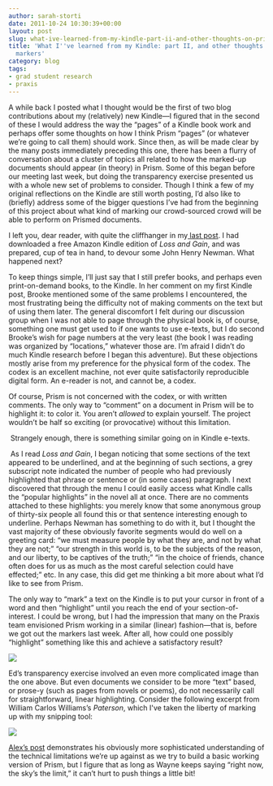 ```yaml
---
author: sarah-storti
date: 2011-10-24 10:30:39+00:00
layout: post
slug: what-ive-learned-from-my-kindle-part-ii-and-other-thoughts-on-prism-and-markers
title: 'What I''ve learned from my Kindle: part II, and other thoughts on Prism and
  markers'
category: blog
tags:
- grad student research
- praxis
---
```


A while back I posted what I thought would be the first of two blog contributions about my (relatively) new Kindle&mdash;I figured that in the second of these I would address the way the “pages” of a Kindle book work and perhaps offer some thoughts on how I think Prism “pages” (or whatever we’re going to call them) should work. Since then, as will be made clear by the many posts immediately preceding this one, there has been a flurry of conversation about a cluster of topics all related to how the marked-up documents should appear (in theory) in Prism. Some of this began before our meeting last week, but doing the transparency exercise presented us with a whole new set of problems to consider. Though I think a few of my original reflections on the Kindle are still worth posting, I’d also like to (briefly) address some of the bigger questions I’ve had from the beginning of this project about what kind of marking our crowd-sourced crowd will be able to perform on Prismed documents.




I left you, dear reader, with quite the cliffhanger in my[ last post](https://scholarslab.org/praxis-program/what-ive-learned-from-my-kindle-part-i/). I had downloaded a free Amazon Kindle edition of _Loss and Gain_, and was prepared, cup of tea in hand, to devour some John Henry Newman. What happened next?




To keep things simple, I’ll just say that I still prefer books, and perhaps even print-on-demand books, to the Kindle. In her comment on my first Kindle post, Brooke mentioned some of the same problems I encountered, the most frustrating being the difficulty not of making comments on the text but of using them later. The general discomfort I felt during our discussion group when I was not able to page through the physical book is, of course, something one must get used to if one wants to use e-texts, but I do second Brooke’s wish for page numbers at the very least (the book I was reading was organized by “locations,” whatever those are. I’m afraid I didn’t do much Kindle research before I began this adventure). But these objections mostly arise from my preference for the physical form of the codex. The codex is an excellent machine, not ever quite satisfactorily reproducible digital form. An e-reader is not, and cannot be, a codex.




Of course, Prism is not concerned with the codex, or with written comments. The only way to “comment” on a document in Prism will be to highlight it: to color it. You aren’t _allowed_ to explain yourself. The project wouldn’t be half so exciting (or provocative) without this limitation.




 Strangely enough, there is something similar going on in Kindle e-texts.




 As I read _Loss and Gain_, I began noticing that some sections of the text appeared to be underlined, and at the beginning of such sections, a grey subscript note indicated the number of people who had previously highlighted that phrase or sentence or (in some cases) paragraph. I next discovered that through the menu I could easily access what Kindle calls the “popular highlights” in the novel all at once. There are no comments attached to these highlights: you merely know that some anonymous group of thirty-six people all found this or that sentence interesting enough to underline. Perhaps Newman has something to do with it, but I thought the vast majority of these obviously favorite segments would do well on a greeting card: “we must measure people by what they are, and not by what they are not;” “our strength in this world is, to be the subjects of the reason, and our liberty, to be captives of the truth;” “in the choice of friends, chance often does for us as much as the most careful selection could have effected;” etc. In any case, this did get me thinking a bit more about what I’d like to see from Prism.




The only way to “mark” a text on the Kindle is to put your cursor in front of a word and then “highlight” until you reach the end of your section-of-interest. I could be wrong, but I had the impression that many on the Praxis team envisioned Prism working in a similar (linear) fashion&mdash;that is, before we got out the markers last week. After all, how could one possibly “highlight” something like this and achieve a satisfactory result?




[![](http://farm7.static.flickr.com/6220/6274984753_c1081a51b8_z.jpg)](http://www.flickr.com/photos/68990790@N02/6274984753/in/photostream)




Ed’s transparency exercise involved an even more complicated image than the one above. But even documents we consider to be more “text” based, or prose-y (such as pages from novels or poems), do not necessarily call for straightforward, linear highlighting. Consider the following excerpt from William Carlos Williams’s _Paterson_, which I've taken the liberty of marking up with my snipping tool:


[![](http://farm7.static.flickr.com/6035/6275075215_96ce50cc1f_z.jpg)](http://www.flickr.com/photos/68990790@N02/6275075215/)

[Alex’s post](https://scholarslab.org/praxis-program/overlapping-anxieties/) demonstrates his obviously more sophisticated understanding of the technical limitations we’re up against as we try to build a basic working version of Prism, but I figure that as long as Wayne keeps saying “right now, the sky’s the limit,” it can’t hurt to push things a little bit!
